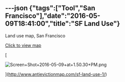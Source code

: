 ---json
{"tags":["Tool","San Francisco"],"date":"2016-05-09T18:41:00","title":"SF Land Use"}
---

Land use map, San Francisco

[Click to view map](http://www.antievictionmap.com/sf-land-use-1/)

[

![Screen+Shot+2016-05-09+at+1.50.30+PM.png](/assets/uploads/Screen%2BShot%2B2016-05-09%2Bat%2B1.50.30%2BPM.png)

](http://www.antievictionmap.com/sf-land-use-1/)